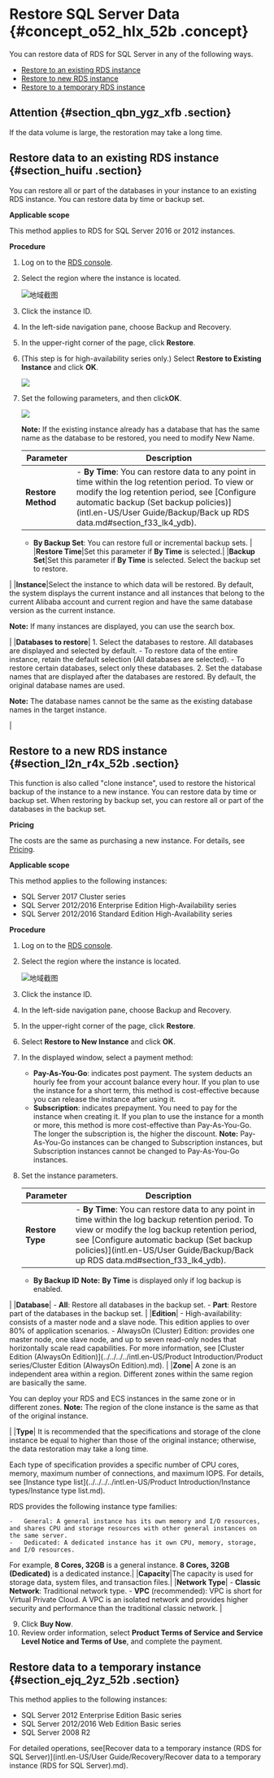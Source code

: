 # Restore SQL Server Data {#concept_o52_hlx_52b .concept}

You can restore data of RDS for SQL Server in any of the following ways.

-   [Restore to an existing RDS instance](#)
-   [Restore to new RDS instance](#)
-   [Restore to a temporary RDS instance](#)

## Attention {#section_qbn_ygz_xfb .section}

If the data volume is large, the restoration may take a long time.

## Restore data to an existing RDS instance {#section_huifu .section}

You can restore all or part of the databases in your instance to an existing RDS instance. You can restore data by time or backup set.

**Applicable scope**

This method applies to RDS for SQL Server 2016 or 2012 instances.

**Procedure**

1.  Log on to the [RDS console](https://rds.console.aliyun.com/).
2.  Select the region where the instance is located.

    ![地域截图](http://static-aliyun-doc.oss-cn-hangzhou.aliyuncs.com/assets/img/17685/155652874540804_en-US.png)

3.  Click the instance ID.
4.  In the left-side navigation pane, choose Backup and Recovery.
5.  In the upper-right corner of the page, click **Restore**.
6.  \(This step is for high-availability series only.\) Select **Restore to Existing Instance** and click **OK**.

    ![](http://static-aliyun-doc.oss-cn-hangzhou.aliyuncs.com/assets/img/17685/155652874510029_en-US.png)

7.  Set the following parameters, and then click**OK**.

    ![](http://static-aliyun-doc.oss-cn-hangzhou.aliyuncs.com/assets/img/17685/155652874710031_en-US.png)

    **Note:** If the existing instance already has a database that has the same name as the database to be restored, you need to modify New Name.

    |Parameter|Description|
    |---------|-----------|
    |**Restore Method**|     -   **By Time**: You can restore data to any point in time within the log retention period. To view or modify the log retention period, see [Configure automatic backup \(Set backup policies\)](intl.en-US/User Guide/Backup/Back up RDS data.md#section_f33_lk4_ydb).
    -   **By Backup Set**: You can restore full or incremental backup sets.
 |
    |**Restore Time**|Set this parameter if **By Time** is selected.|
    |**Backup Set**|Set this parameter if **By Time** is selected. Select the backup set to restore.

 |
    |**Instance**|Select the instance to which data will be restored. By default, the system displays the current instance and all instances that belong to the current Alibaba account and current region and have the same database version as the current instance.

 **Note:** If many instances are displayed, you can use the search box.

 |
    |**Databases to restore**|     1.  Select the databases to restore. All databases are displayed and selected by default.
        -   To restore data of the entire instance, retain the default selection \(All databases are selected\).
        -   To restore certain databases, select only these databases.
    2.  Set the database names that are displayed after the databases are restored. By default, the original database names are used.

**Note:** The database names cannot be the same as the existing database names in the target instance.

 |


## Restore to a new RDS instance {#section_l2n_r4x_52b .section}

This function is also called "clone instance", used to restore the historical backup of the instance to a new instance. You can restore data by time or backup set. When restoring by backup set, you can restore all or part of the databases in the backup set.

**Pricing**

The costs are the same as purchasing a new instance. For details, see [Pricing](https://www.alibabacloud.com/product/apsaradb-for-rds#pricing).

**Applicable scope**

This method applies to the following instances:

-   SQL Server 2017 Cluster series
-   SQL Server 2012/2016 Enterprise Edition High-Availability series
-   SQL Server 2012/2016 Standard Edition High-Availability series

**Procedure**

1.  Log on to the [RDS console](https://rds.console.aliyun.com/).
2.  Select the region where the instance is located.

    ![地域截图](http://static-aliyun-doc.oss-cn-hangzhou.aliyuncs.com/assets/img/17685/155652874540804_en-US.png)

3.  Click the instance ID.
4.  In the left-side navigation pane, choose Backup and Recovery.
5.  In the upper-right corner of the page, click **Restore**.
6.  Select **Restore to New Instance** and click **OK**.
7.  In the displayed window, select a payment method:

    -   **Pay-As-You-Go**: indicates post payment. The system deducts an hourly fee from your account balance every hour. If you plan to use the instance for a short term, this method is cost-effective because you can release the instance after using it.
    -   **Subscription**: indicates prepayment. You need to pay for the instance when creating it. If you plan to use the instance for a month or more, this method is more cost-effective than Pay-As-You-Go. The longer the subscription is, the higher the discount.
    **Note:** Pay-As-You-Go instances can be changed to Subscription instances, but Subscription instances cannot be changed to Pay-As-You-Go instances.

8.  Set the instance parameters.

    |Parameter|Description|
    |---------|-----------|
    |**Restore Type**|     -   **By Time**: You can restore data to any point in time within the log backup retention period. To view or modify the log backup retention period, see [Configure automatic backup \(Set backup policies\)](intl.en-US/User Guide/Backup/Back up RDS data.md#section_f33_lk4_ydb).
    -   **By Backup ID**
 **Note:** **By Time** is displayed only if log backup is enabled.

 |
    |**Database**|     -   **All**: Restore all databases in the backup set.
    -   **Part**: Restore part of the databases in the backup set.
 |
    |**Edition**|     -   High-availability: consists of a master node and a slave node. This edition applies to over 80% of application scenarios.
    -   AlwaysOn \(Cluster\) Edition: provides one master node, one slave node, and up to seven read-only nodes that horizontally scale read capabilities. For more information, see [Cluster Edition \(AlwaysOn Edition\)](../../../../intl.en-US/Product Introduction/Product series/Cluster Edition (AlwaysOn Edition).md).
 |
    |**Zone**| A zone is an independent area within a region. Different zones within the same region are basically the same.

 You can deploy your RDS and ECS instances in the same zone or in different zones. **Note:** The region of the clone instance is the same as that of the original instance.

 |
    |**Type**| It is recommended that the specifications and storage of the clone instance be equal to higher than those of the original instance; otherwise, the data restoration may take a long time.

 Each type of specification provides a specific number of CPU cores, memory, maximum number of connections, and maximum IOPS. For details, see [Instance type list](../../../../intl.en-US/Product Introduction/Instance types/Instance type list.md).

 RDS provides the following instance type families:

    -   General: A general instance has its own memory and I/O resources, and shares CPU and storage resources with other general instances on the same server.
    -   Dedicated: A dedicated instance has it own CPU, memory, storage, and I/O resources.
 For example, **8 Cores, 32GB** is a general instance. **8 Cores, 32GB \(Dedicated\)** is a dedicated instance.|
    |**Capacity**|The capacity is used for storage data, system files, and transaction files.|
    |**Network Type**|     -   **Classic Network**: Traditional network type.
    -   **VPC** \(recommended\): VPC is short for Virtual Private Cloud. A VPC is an isolated network and provides higher security and performance than the traditional classic network.
 |

9.  Click **Buy Now**.
10. Review order information, select **Product Terms of Service and Service Level Notice and Terms of Use**, and complete the payment.

## Restore data to a temporary instance {#section_ejq_2yz_52b .section}

This method applies to the following instances:

-   SQL Server 2012 Enterprise Edition Basic series
-   SQL Server 2012/2016 Web Edition Basic series
-   SQL Server 2008 R2

For detailed operations, see[Recover data to a temporary instance \(RDS for SQL Server\)](intl.en-US/User Guide/Recovery/Recover data to a temporary instance (RDS for SQL Server).md).

